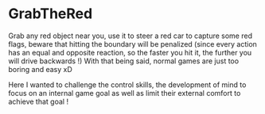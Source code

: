 # GrabTheRed

Grab any red object near you, use it to steer a red car to capture some red flags, beware that hitting the boundary will be penalized (since every action has an equal and opposite reaction, so the faster you hit it, the further you will drive backwards !) 
With that being said, normal games are just too boring and easy xD

Here I wanted to challenge the control skills, the development of mind to focus on an internal game goal as well as limit their external comfort to achieve that goal !
